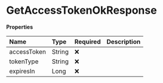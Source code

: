 # GetAccessTokenOkResponse

**Properties**

| Name        | Type   | Required | Description |
| :---------- | :----- | :------- | :---------- |
| accessToken | String | ❌       |             |
| tokenType   | String | ❌       |             |
| expiresIn   | Long   | ❌       |             |
